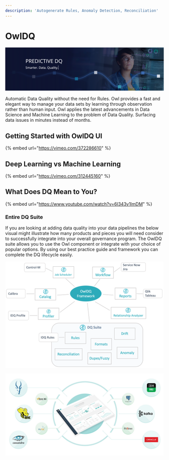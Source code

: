 ```yaml
---
description: 'Autogenerate Rules, Anomaly Detection, Reconciliation'
---
```


# OwlDQ

![](.gitbook/assets/screen-shot-2020-01-10-at-8.09.09-pm.png)

Automatic Data Quality without the need for Rules. Owl provides a fast and elegant way to manage your data sets by learning through observation rather than human input. Owl applies the latest advancements in Data Science and Machine Learning to the problem of Data Quality. Surfacing data issues in minutes instead of months.

## Getting Started with OwlDQ UI

{% embed url="https://vimeo.com/372286610" %}



## Deep Learning vs Machine Learning

{% embed url="https://vimeo.com/312445160" %}

## What Does DQ Mean to You?

{% embed url="https://www.youtube.com/watch?v=6I343v1lmDM" %}



### Entire DQ Suite

If you are looking at adding data quality into your data pipelines the below visual might illustrate how many products and pieces you will need consider to successfully integrate into your overall governance program.  The OwlDQ suite allows you to use the Owl component or integrate with your choice of popular options.  By using our best practice guide and framework you can complete the DQ lifecycle easily.

![](.gitbook/assets/owldq-framework.png)

![](.gitbook/assets/owl-unified-dq.jpg)


